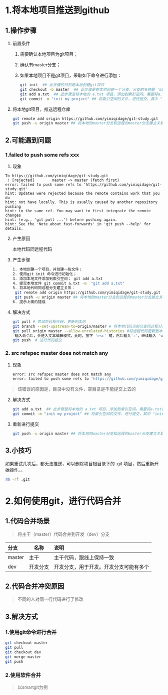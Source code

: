# 1.将本地项目推送到github

## 1.操作步骤

1. 前置条件

   1. 需要确认本地项目为git项目；

   2. 确认有master分支；

   3. 如果本地项目不是git项目，采取如下命令进行添加：

      ```bash
      git init  ## 此步骤的目的是本地创建git项目
      git checkout -b master  ## 此步骤是在本地创建一个分支，分支的名称是 'master'
      git add a.txt  ## 此步骤是将本地的 a.txt 项目，添加到索引空间。需要将a.txt替换为自己的项目名称
      git commit -m "init my project" ## 将索引空间的文件，进行提交，其中 "init my project" 是提交的备注
      ```

2. 将本地git项目，推送远程仓库

   ```bash
   git remote add origin https://github.com/yimiqidage/git-study.git  ## 其中 https的地址，是你的github项目地址
   git push -u origin master ## 将本地的master分支和远程的master分支建立关联
   ```

## 2.可能遇到问题

### 1.failed to push some refs xxx

1. 现象

```
To https://github.com/yimiqidage/git-study.git
 ! [rejected]        master -> master (fetch first)
error: failed to push some refs to 'https://github.com/yimiqidage/git-study.git'
hint: Updates were rejected because the remote contains work that you do
hint: not have locally. This is usually caused by another repository pushing
hint: to the same ref. You may want to first integrate the remote changes
hint: (e.g., 'git pull ...') before pushing again.
hint: See the 'Note about fast-forwards' in 'git push --help' for details.
```

2. 产生原因

   本地代码同远程代码

3. 产生步骤

   ```bash
   1. 本地创建一个项目，并创建一些文件；
   2. 使用git init 命令进行初始化；
   3. 添加本地文件添加到索引空间； git add a.txt
   4. 提交本地文件 git commit a.txt -m  "git add a.txt"
   5. 将本地代码同远程分支建立关系：
   	git remote add origin https://github.com/yimiqidage/git-study.git  ## 其中 https的地址，是你的github项目地址
   	git push -u origin master ## 将本地的master分支和远程的master分支建立关联
   6. 提示上面的错误
   ```

4. 解决方式

   ```bash
   git pull # 尝试将远程代码，更新到本地
   git branch --set-upstream-to=origin/master # 将本地代码当前分支同远程分支建立关联关系
   git pull origin master --allow-unrelated-histories #将远程代码更新到本地，允许覆盖本地文件
   	输入命令后，会进入文本编辑模式，此时，按下 'esc' 键，然后输入':'，继续输入 'wq' 保存退出即可。
   git push  # 进行代码提交
   ```


### 2. src refspec master does not match any

1. 现象

   ```bash
   error: src refspec master does not match any
   error: failed to push some refs to 'https://github.com/yimiqidage/git-study.git'
   ```


> 该错误的原因是，目录中没有文件，空目录是不能提交上去的

2. 解决方式

   ```bash
   git add a.txt  ## 此步骤是将本地的 a.txt 项目，添加到索引空间。需要将a.txt替换为自己的项目名称
   git commit -m "init my project" ## 将索引空间的文件，进行提交，其中 "init my project" 是提交的备注
   ```

3. 重新进行提交

   ```bash
   git push -u origin master ## 将本地的master分支和远程的master分支建立关联
   ```

   

##  3.小技巧

如果重试几次后，都无法推送，可以删除项目根目录下的 .git 项目，然后重新开始操作。。

```bash
rm -rf .git
```

# 2.如何使用git，进行代码合并

## 1.代码合并场景

> 将主干（master）代码合并到开发（dev）分支

| 分支   | 名称     | 说明                                   |
| :----- | -------- | :------------------------------------- |
| master | 主干     | 主干代码，跟线上保持一致               |
| dev    | 开发分支 | 开发分支，用于开发。开发分支可能有多个 |

## 2.代码合并冲突原因

> 不同的人对同一行代码进行了修改

## 3.解决方式

### 1.使用git命令进行合并

```bash
git checkout master
git pull
git checkout dev
git merge master
git push
```

### 2.使用软件合并

> 以smartgit为例







